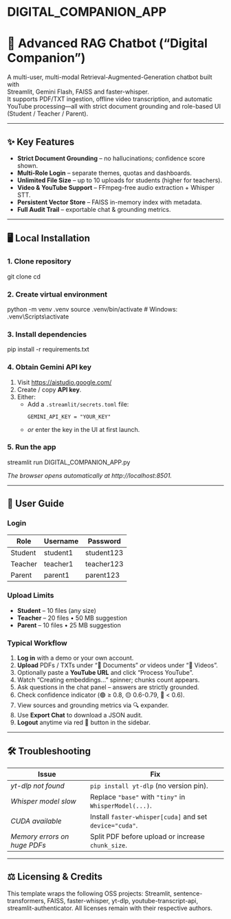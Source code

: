 # DIGITAL_COMPANION_APP
# 🧠 Advanced RAG Chatbot (“Digital Companion”)

A multi-user, multi-modal Retrieval-Augmented-Generation chatbot built with  
Streamlit, Gemini Flash, FAISS and faster-whisper.  
It supports PDF/TXT ingestion, offline video transcription, and automatic
YouTube processing—all with strict document grounding and role-based UI
(Student / Teacher / Parent).

---

## ✨ Key Features
* **Strict Document Grounding** – no hallucinations; confidence score shown.  
* **Multi-Role Login** – separate themes, quotas and dashboards.  
* **Unlimited File Size** – up to 10 uploads for students (higher for teachers).  
* **Video & YouTube Support** – FFmpeg-free audio extraction + Whisper STT.  
* **Persistent Vector Store** – FAISS in-memory index with metadata.  
* **Full Audit Trail** – exportable chat & grounding metrics.

---

## 🖥️ Local Installation

### 1. Clone repository  
git clone <your-repo>
cd <your-repo>

### 2. Create virtual environment  
python -m venv .venv
source .venv/bin/activate # Windows: .venv\Scripts\activate

### 3. Install dependencies  
pip install -r requirements.txt

### 4. Obtain Gemini API key  
1. Visit https://aistudio.google.com/  
2. Create / copy **API key**.  
3. Either:  
   * Add a `.streamlit/secrets.toml` file:  
     ```
     GEMINI_API_KEY = "YOUR_KEY"
     ```  
   * _or_ enter the key in the UI at first launch.

### 5. Run the app  
streamlit run DIGITAL_COMPANION_APP.py

_The browser opens automatically at http://localhost:8501._

---

## 🚀 User Guide

### Login
| Role    | Username | Password   |
|---------|----------|------------|
| Student | student1 | student123 |
| Teacher | teacher1 | teacher123 |
| Parent  | parent1  | parent123  |

### Upload Limits  
* **Student** – 10 files (any size)  
* **Teacher** – 20 files • 50 MB suggestion  
* **Parent**  – 10 files • 25 MB suggestion  

### Typical Workflow
1. **Log in** with a demo or your own account.  
2. **Upload** PDFs / TXTs under “📄 Documents” _or_ videos under “🎥 Videos”.  
3. Optionally paste a **YouTube URL** and click “Process YouTube”.  
4. Watch “Creating embeddings…” spinner; chunks count appears.  
5. Ask questions in the chat panel – answers are strictly grounded.  
6. Check confidence indicator (🟢 ≥ 0.8, 🟡 0.6-0.79, 🔴 < 0.6).  
7. View sources and grounding metrics via 🔍 expander.  
8. Use **Export Chat** to download a JSON audit.  
9. **Logout** anytime via red 🚪 button in the sidebar.

---

## 🛠️ Troubleshooting

| Issue | Fix |
|-------|-----|
| *yt-dlp not found* | `pip install yt-dlp` (no version pin). |
| *Whisper model slow* | Replace `"base"` with `"tiny"` in `WhisperModel(...)`. |
| *CUDA available* | Install `faster-whisper[cuda]` and set `device="cuda"`. |
| *Memory errors on huge PDFs* | Split PDF before upload or increase `chunk_size`. |

---

## ⚖️ Licensing & Credits
This template wraps the following OSS projects: Streamlit, sentence-transformers,
FAISS, faster-whisper, yt-dlp, youtube-transcript-api, streamlit-authenticator.
All licenses remain with their respective authors.
